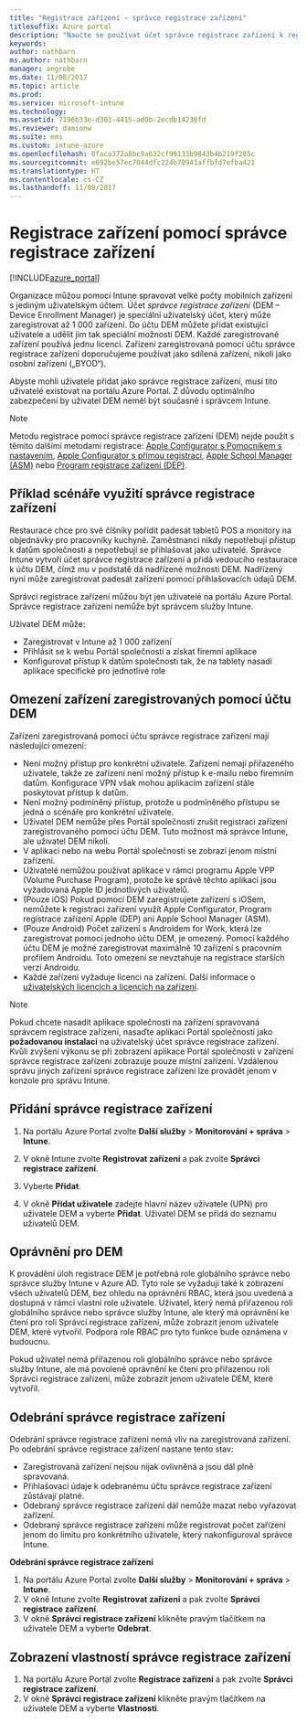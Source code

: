 ```yaml
---
title: "Registrace zařízení – správce registrace zařízení"
titlesuffix: Azure portal
description: "Naučte se používat účet správce registrace zařízení k registraci zařízení v Intune. \""
keywords: 
author: nathbarn
ms.author: nathbarn
manager: angrobe
ms.date: 11/08/2017
ms.topic: article
ms.prod: 
ms.service: microsoft-intune
ms.technology: 
ms.assetid: 7196b33e-d303-4415-ad0b-2ecdb14230fd
ms.reviewer: damionw
ms.suite: ems
ms.custom: intune-azure
ms.openlocfilehash: 0faca372a8bc9a632cf99133b9843b4b219f285c
ms.sourcegitcommit: e692be57ec7044dfc224b70941affbfd7efba421
ms.translationtype: HT
ms.contentlocale: cs-CZ
ms.lasthandoff: 11/08/2017
---
```

# <a name="enroll-devices-using-device-enrollment-manager"></a>Registrace zařízení pomocí správce registrace zařízení

[!INCLUDE[azure_portal](./includes/azure_portal.md)]

Organizace můžou pomocí Intune spravovat velké počty mobilních zařízení s jediným uživatelským účtem. Účet *správce registrace zařízení* (DEM – Device Enrollment Manager) je speciální uživatelský účet, který může zaregistrovat až 1 000 zařízení. Do účtu DEM můžete přidat existující uživatele a udělit jim tak speciální možnosti DEM. Každé zaregistrované zařízení používá jednu licenci. Zařízení zaregistrovaná pomocí účtu správce registrace zařízení doporučujeme používat jako sdílená zařízení, nikoli jako osobní zařízení („BYOD“).  

Abyste mohli uživatele přidat jako správce registrace zařízení, musí tito uživatelé existovat na portálu Azure Portal. Z důvodu optimálního zabezpečení by uživatel DEM neměl být současně i správcem Intune.

>[!NOTE]
>Metodu registrace pomocí správce registrace zařízení (DEM) nejde použít s těmito dalšími metodami registrace: [Apple Configurator s Pomocníkem s nastavením](apple-configurator-setup-assistant-enroll-ios.md), [Apple Configurator s přímou registrací](apple-configurator-direct-enroll-ios.md), [Apple School Manager (ASM)](apple-school-manager-set-up-ios.md) nebo [Program registrace zařízení (DEP)](device-enrollment-program-enroll-ios.md).

## <a name="example-of-a-device-enrollment-manager-scenario"></a>Příklad scénáře využití správce registrace zařízení

Restaurace chce pro své číšníky pořídit padesát tabletů POS a monitory na objednávky pro pracovníky kuchyně. Zaměstnanci nikdy nepotřebují přístup k datům společnosti a nepotřebují se přihlašovat jako uživatelé. Správce Intune vytvoří účet správce registrace zařízení a přidá vedoucího restaurace k účtu DEM, čímž mu v podstatě dá nadřízené možnosti DEM. Nadřízený nyní může zaregistrovat padesát zařízení pomocí přihlašovacích údajů DEM.

Správci registrace zařízení můžou být jen uživatelé na portálu Azure Portal. Správce registrace zařízení nemůže být správcem služby Intune.

Uživatel DEM může:

-   Zaregistrovat v Intune až 1 000 zařízení
-   Přihlásit se k webu Portál společnosti a získat firemní aplikace
-   Konfigurovat přístup k datům společnosti tak, že na tablety nasadí aplikace specifické pro jednotlivé role

## <a name="limitations-of-devices-that-are-enrolled-with-a-dem-account"></a>Omezení zařízení zaregistrovaných pomocí účtu DEM

Zařízení zaregistrovaná pomocí účtu správce registrace zařízení mají následující omezení:

  - Není možný přístup pro konkrétní uživatele. Zařízení nemají přiřazeného uživatele, takže ze zařízení není možný přístup k e-mailu nebo firemním datům. Konfigurace VPN však mohou aplikacím zařízení stále poskytovat přístup k datům.
  - Není možný podmíněný přístup, protože u podmíněného přístupu se jedná o scénáře pro konkrétní uživatele.
  - Uživatel DEM nemůže přes Portál společnosti zrušit registraci zařízení zaregistrovaného pomocí účtu DEM. Tuto možnost má správce Intune, ale uživatel DEM nikoli.
  - V aplikaci nebo na webu Portál společnosti se zobrazí jenom místní zařízení.
  - Uživatelé nemůžou používat aplikace v rámci programu Apple VPP (Volume Purchase Program), protože ke správě těchto aplikací jsou vyžadovaná Apple ID jednotlivých uživatelů.
  - (Pouze iOS) Pokud pomocí DEM zaregistrujete zařízení s iOSem, nemůžete k registraci zařízení využít Apple Configurator, Program registrace zařízení Apple (DEP) ani Apple School Manager (ASM).
  - (Pouze Android) Počet zařízení s Androidem for Work, která lze zaregistrovat pomocí jednoho účtu DEM, je omezený. Pomocí každého účtu DEM je možné zaregistrovat maximálně 10 zařízení s pracovním profilem Androidu. Toto omezení se nevztahuje na registrace starších verzí Androidu.
  - Každé zařízení vyžaduje licenci na zařízení. Další informace o [uživatelských licencích a licencích na zařízení](licenses-assign.md#how-user-and-device-licenses-affect-access-to-services).


> [!NOTE]
> Pokud chcete nasadit aplikace společnosti na zařízení spravovaná správcem registrace zařízení, nasaďte aplikaci Portál společnosti jako **požadovanou instalaci** na uživatelský účet správce registrace zařízení.
> Kvůli zvýšení výkonu se při zobrazení aplikace Portál společnosti v zařízení správce registrace zařízení zobrazuje pouze místní zařízení. Vzdálenou správu jiných zařízení správce registrace zařízení lze provádět jenom v konzole pro správu Intune.


## <a name="add-a-device-enrollment-manager"></a>Přidání správce registrace zařízení

1.  Na portálu Azure Portal zvolte **Další služby** > **Monitorování + správa** > **Intune**.

2.  V okně Intune zvolte **Registrovat zařízení** a pak zvolte **Správci registrace zařízení**.

3.  Vyberte **Přidat**.

4.  V okně **Přidat uživatele** zadejte hlavní název uživatele (UPN) pro uživatele DEM a vyberte **Přidat**. Uživatel DEM se přidá do seznamu uživatelů DEM.

## <a name="permissions-for-dem"></a>Oprávnění pro DEM

K provádění úloh registrace DEM je potřebná role globálního správce nebo správce služby Intune v Azure AD. Tyto role se vyžadují také k zobrazení všech uživatelů DEM, bez ohledu na oprávnění RBAC, která jsou uvedená a dostupná v rámci vlastní role uživatele. Uživatel, který nemá přiřazenou roli globálního správce nebo správce služby Intune, ale který má oprávnění ke čtení pro roli Správci registrace zařízení, může zobrazit jenom uživatele DEM, které vytvořil. Podpora role RBAC pro tyto funkce bude oznámena v budoucnu.

Pokud uživatel nemá přiřazenou roli globálního správce nebo správce služby Intune, ale má povolené oprávnění ke čtení pro přiřazenou roli Správci registrace zařízení, může zobrazit jenom uživatele DEM, které vytvořil.

## <a name="remove-a-device-enrollment-manager"></a>Odebrání správce registrace zařízení

Odebrání správce registrace zařízení nemá vliv na zaregistrovaná zařízení. Po odebrání správce registrace zařízení nastane tento stav:

-   Zaregistrovaná zařízení nejsou nijak ovlivněná a jsou dál plně spravovaná.
-   Přihlašovací údaje k odebranému účtu správce registrace zařízení zůstávají platné.
-   Odebraný správce registrace zařízení dál nemůže mazat nebo vyřazovat zařízení.
-   Odebraný správce registrace zařízení může registrovat počet zařízení jenom do limitu pro konkrétního uživatele, který nakonfiguroval správce Intune.

**Odebrání správce registrace zařízení**

1. Na portálu Azure Portal zvolte **Další služby** > **Monitorování + správa** > **Intune**.
2. V okně Intune zvolte **Registrovat zařízení** a pak zvolte **Správci registrace zařízení**.
3. V okně **Správci registrace zařízení** klikněte pravým tlačítkem na uživatele DEM a vyberte **Odebrat**.

## <a name="view-the-properties-of-a-device-enrollment-manager"></a>Zobrazení vlastností správce registrace zařízení

1. Na portálu Azure Portal zvolte **Registrace zařízení** a pak zvolte **Správci registrace zařízení**.
2. V okně **Správci registrace zařízení** klikněte pravým tlačítkem na uživatele DEM a vyberte **Vlastnosti**.
